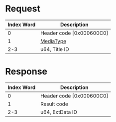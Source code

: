 # Request

| Index Word | Description                                           |
|------------|-------------------------------------------------------|
| 0          | Header code \[0x000600C0\]                            |
| 1          | [MediaType](Filesystem_services#MediaType "wikilink") |
| 2-3        | u64, Title ID                                         |

# Response

| Index Word | Description                |
|------------|----------------------------|
| 0          | Header code \[0x000600C0\] |
| 1          | Result code                |
| 2-3        | u64, ExtData ID            |